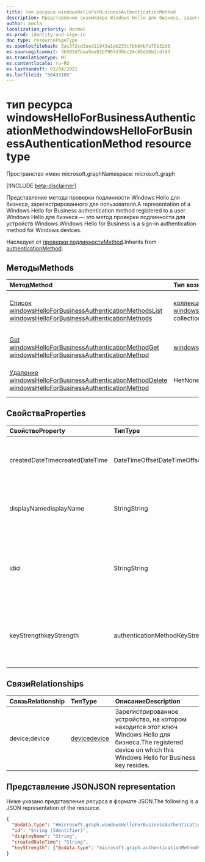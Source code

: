 ```yaml
---
title: тип ресурса windowsHelloForBusinessAuthenticationMethod
description: Представление экземпляра Windows Hello для бизнеса, зарегистрированного для пользователя. Windows Hello для бизнеса — это метод проверки подлинности.
author: mmcla
localization_priority: Normal
ms.prod: identity-and-sign-in
doc_type: resourcePageType
ms.openlocfilehash: 3ac3f2cd3aed11943a1ab233cfbb64b7a75b32d0
ms.sourcegitcommit: 3b583d7baa9ae81b796fd30bc24c65d26b2cdf43
ms.translationtype: MT
ms.contentlocale: ru-RU
ms.lasthandoff: 03/04/2021
ms.locfileid: "50433105"
---
```

# <a name="windowshelloforbusinessauthenticationmethod-resource-type"></a><span data-ttu-id="0c9ed-104">тип ресурса windowsHelloForBusinessAuthenticationMethod</span><span class="sxs-lookup"><span data-stu-id="0c9ed-104">windowsHelloForBusinessAuthenticationMethod resource type</span></span>

<span data-ttu-id="0c9ed-105">Пространство имен: microsoft.graph</span><span class="sxs-lookup"><span data-stu-id="0c9ed-105">Namespace: microsoft.graph</span></span>

[!INCLUDE [beta-disclaimer](../../includes/beta-disclaimer.md)]

<span data-ttu-id="0c9ed-106">Представление метода проверки подлинности Windows Hello для бизнеса, зарегистрированного для пользователя.</span><span class="sxs-lookup"><span data-stu-id="0c9ed-106">A representation of a Windows Hello for Business authentication method registered to a user.</span></span> <span data-ttu-id="0c9ed-107">Windows Hello для бизнеса — это метод проверки подлинности для устройств Windows.</span><span class="sxs-lookup"><span data-stu-id="0c9ed-107">Windows Hello for Business is a sign-in authentication method for Windows devices.</span></span>

<span data-ttu-id="0c9ed-108">Наследует от [проверки подлинностиMethod](../resources/authenticationmethod.md).</span><span class="sxs-lookup"><span data-stu-id="0c9ed-108">Inherits from [authenticationMethod](../resources/authenticationmethod.md).</span></span>

## <a name="methods"></a><span data-ttu-id="0c9ed-109">Методы</span><span class="sxs-lookup"><span data-stu-id="0c9ed-109">Methods</span></span>
|<span data-ttu-id="0c9ed-110">Метод</span><span class="sxs-lookup"><span data-stu-id="0c9ed-110">Method</span></span>|<span data-ttu-id="0c9ed-111">Тип возвращаемых данных</span><span class="sxs-lookup"><span data-stu-id="0c9ed-111">Return type</span></span>|<span data-ttu-id="0c9ed-112">Описание</span><span class="sxs-lookup"><span data-stu-id="0c9ed-112">Description</span></span>|
|:---|:---|:---|
|[<span data-ttu-id="0c9ed-113">Список windowsHelloForBusinessAuthenticationMethods</span><span class="sxs-lookup"><span data-stu-id="0c9ed-113">List windowsHelloForBusinessAuthenticationMethods</span></span>](../api/windowshelloforbusinessauthenticationmethod-list.md)|<span data-ttu-id="0c9ed-114">[коллекция windowsHelloForBusinessAuthenticationMethod](../resources/windowshelloforbusinessauthenticationmethod.md)</span><span class="sxs-lookup"><span data-stu-id="0c9ed-114">[windowsHelloForBusinessAuthenticationMethod](../resources/windowshelloforbusinessauthenticationmethod.md) collection</span></span>|<span data-ttu-id="0c9ed-115">Получите список объектов [windowsHelloForBusinessAuthenticationMethod](../resources/windowshelloforbusinessauthenticationmethod.md) и их свойств.</span><span class="sxs-lookup"><span data-stu-id="0c9ed-115">Get a list of the [windowsHelloForBusinessAuthenticationMethod](../resources/windowshelloforbusinessauthenticationmethod.md) objects and their properties.</span></span>|
|[<span data-ttu-id="0c9ed-116">Get windowsHelloForBusinessAuthenticationMethod</span><span class="sxs-lookup"><span data-stu-id="0c9ed-116">Get windowsHelloForBusinessAuthenticationMethod</span></span>](../api/windowshelloforbusinessauthenticationmethod-get.md)|[<span data-ttu-id="0c9ed-117">windowsHelloForBusinessAuthenticationMethod</span><span class="sxs-lookup"><span data-stu-id="0c9ed-117">windowsHelloForBusinessAuthenticationMethod</span></span>](../resources/windowshelloforbusinessauthenticationmethod.md)|<span data-ttu-id="0c9ed-118">Ознакомьтесь с свойствами и отношениями [объекта windowsHelloForBusinessAuthenticationMethod.](../resources/windowshelloforbusinessauthenticationmethod.md)</span><span class="sxs-lookup"><span data-stu-id="0c9ed-118">Read the properties and relationships of a [windowsHelloForBusinessAuthenticationMethod](../resources/windowshelloforbusinessauthenticationmethod.md) object.</span></span>|
|[<span data-ttu-id="0c9ed-119">Удаление windowsHelloForBusinessAuthenticationMethod</span><span class="sxs-lookup"><span data-stu-id="0c9ed-119">Delete windowsHelloForBusinessAuthenticationMethod</span></span>](../api/windowshelloforbusinessauthenticationmethod-delete.md)|<span data-ttu-id="0c9ed-120">Нет</span><span class="sxs-lookup"><span data-stu-id="0c9ed-120">None</span></span>|<span data-ttu-id="0c9ed-121">Удаляет [объект windowsHelloForBusinessAuthenticationMethod.](../resources/windowshelloforbusinessauthenticationmethod.md)</span><span class="sxs-lookup"><span data-stu-id="0c9ed-121">Deletes a [windowsHelloForBusinessAuthenticationMethod](../resources/windowshelloforbusinessauthenticationmethod.md) object.</span></span>|

## <a name="properties"></a><span data-ttu-id="0c9ed-122">Свойства</span><span class="sxs-lookup"><span data-stu-id="0c9ed-122">Properties</span></span>
|<span data-ttu-id="0c9ed-123">Свойство</span><span class="sxs-lookup"><span data-stu-id="0c9ed-123">Property</span></span>|<span data-ttu-id="0c9ed-124">Тип</span><span class="sxs-lookup"><span data-stu-id="0c9ed-124">Type</span></span>|<span data-ttu-id="0c9ed-125">Описание</span><span class="sxs-lookup"><span data-stu-id="0c9ed-125">Description</span></span>|
|:---|:---|:---|
|<span data-ttu-id="0c9ed-126">createdDateTime</span><span class="sxs-lookup"><span data-stu-id="0c9ed-126">createdDateTime</span></span>|<span data-ttu-id="0c9ed-127">DateTimeOffset</span><span class="sxs-lookup"><span data-stu-id="0c9ed-127">DateTimeOffset</span></span>|<span data-ttu-id="0c9ed-128">Дата и время регистрации этого ключа Windows Hello для бизнеса.</span><span class="sxs-lookup"><span data-stu-id="0c9ed-128">The date and time that this Windows Hello for Business key was registered.</span></span>|
|<span data-ttu-id="0c9ed-129">displayName</span><span class="sxs-lookup"><span data-stu-id="0c9ed-129">displayName</span></span>|<span data-ttu-id="0c9ed-130">String</span><span class="sxs-lookup"><span data-stu-id="0c9ed-130">String</span></span>|<span data-ttu-id="0c9ed-131">Имя устройства, на котором зарегистрирована Windows Hello для бизнеса</span><span class="sxs-lookup"><span data-stu-id="0c9ed-131">The name of the device on which Windows Hello for Business is registered</span></span>|
|<span data-ttu-id="0c9ed-132">id</span><span class="sxs-lookup"><span data-stu-id="0c9ed-132">id</span></span>|<span data-ttu-id="0c9ed-133">String</span><span class="sxs-lookup"><span data-stu-id="0c9ed-133">String</span></span>|<span data-ttu-id="0c9ed-134">Уникальный идентификатор для этого метода проверки подлинности.</span><span class="sxs-lookup"><span data-stu-id="0c9ed-134">A unique identifier for this authentication method.</span></span> <span data-ttu-id="0c9ed-135">Унаследованный от [проверки подлинностиMethod](../resources/authenticationmethod.md)</span><span class="sxs-lookup"><span data-stu-id="0c9ed-135">Inherited from [authenticationMethod](../resources/authenticationmethod.md)</span></span>|
|<span data-ttu-id="0c9ed-136">keyStrength</span><span class="sxs-lookup"><span data-stu-id="0c9ed-136">keyStrength</span></span>|<span data-ttu-id="0c9ed-137">authenticationMethodKeyStrength</span><span class="sxs-lookup"><span data-stu-id="0c9ed-137">authenticationMethodKeyStrength</span></span>|<span data-ttu-id="0c9ed-138">Ключевая сила этого ключа Windows Hello для бизнеса.</span><span class="sxs-lookup"><span data-stu-id="0c9ed-138">Key strength of this Windows Hello for Business key.</span></span> <span data-ttu-id="0c9ed-139">Возможные значения: `normal`, `weak`, `unknown`.</span><span class="sxs-lookup"><span data-stu-id="0c9ed-139">Possible values are: `normal`, `weak`, `unknown`.</span></span>|

## <a name="relationships"></a><span data-ttu-id="0c9ed-140">Связи</span><span class="sxs-lookup"><span data-stu-id="0c9ed-140">Relationships</span></span>
|<span data-ttu-id="0c9ed-141">Связь</span><span class="sxs-lookup"><span data-stu-id="0c9ed-141">Relationship</span></span>|<span data-ttu-id="0c9ed-142">Тип</span><span class="sxs-lookup"><span data-stu-id="0c9ed-142">Type</span></span>|<span data-ttu-id="0c9ed-143">Описание</span><span class="sxs-lookup"><span data-stu-id="0c9ed-143">Description</span></span>|
|:---|:---|:---|
|<span data-ttu-id="0c9ed-144">device;</span><span class="sxs-lookup"><span data-stu-id="0c9ed-144">device</span></span>|[<span data-ttu-id="0c9ed-145">device</span><span class="sxs-lookup"><span data-stu-id="0c9ed-145">device</span></span>](../resources/device.md)|<span data-ttu-id="0c9ed-146">Зарегистрированное устройство, на котором находится этот ключ Windows Hello для бизнеса.</span><span class="sxs-lookup"><span data-stu-id="0c9ed-146">The registered device on which this Windows Hello for Business key resides.</span></span>|

## <a name="json-representation"></a><span data-ttu-id="0c9ed-147">Представление JSON</span><span class="sxs-lookup"><span data-stu-id="0c9ed-147">JSON representation</span></span>
<span data-ttu-id="0c9ed-148">Ниже указано представление ресурса в формате JSON.</span><span class="sxs-lookup"><span data-stu-id="0c9ed-148">The following is a JSON representation of the resource.</span></span>
<!-- {
  "blockType": "resource",
  "keyProperty": "id",
  "@odata.type": "microsoft.graph.windowsHelloForBusinessAuthenticationMethod",
  "baseType": "microsoft.graph.authenticationMethod",
  "openType": false
}
-->
``` json
{
  "@odata.type": "#microsoft.graph.windowsHelloForBusinessAuthenticationMethod",
  "id": "String (Identifier)",
  "displayName": "String",
  "createdDateTime": "String",
  "keyStrength": {"@odata.type": "microsoft.graph.authenticationMethodKeyStrength"}
}
```
